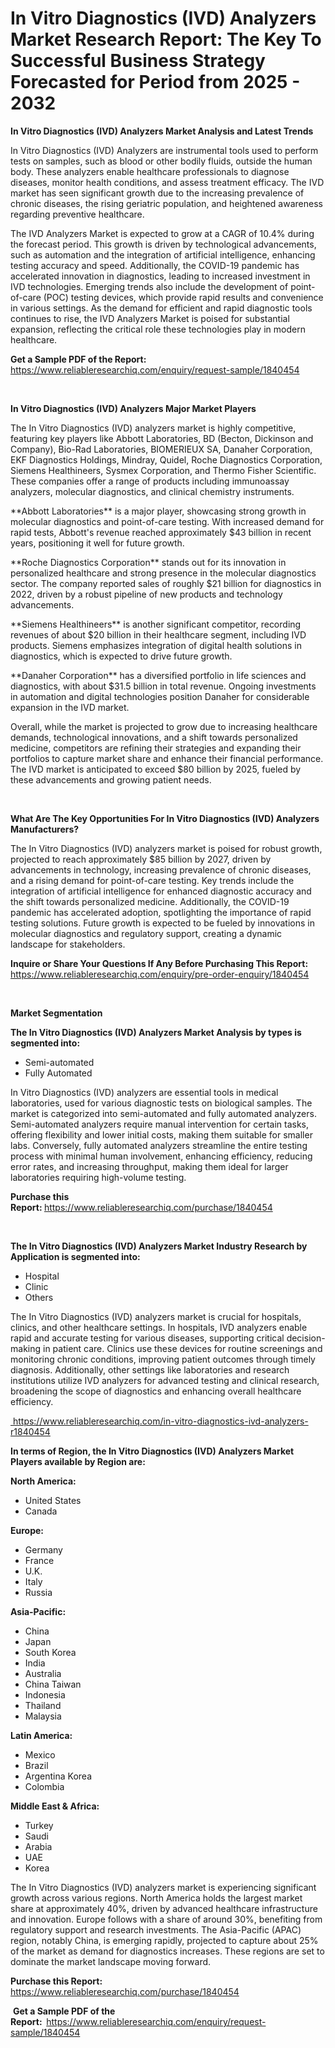 <p><h1>In Vitro Diagnostics (IVD) Analyzers Market Research Report: The Key To Successful Business Strategy Forecasted for Period from 2025 - 2032</h1></p><p><strong>In Vitro Diagnostics (IVD) Analyzers Market Analysis and Latest Trends</strong></p>
<p><p>In Vitro Diagnostics (IVD) Analyzers are instrumental tools used to perform tests on samples, such as blood or other bodily fluids, outside the human body. These analyzers enable healthcare professionals to diagnose diseases, monitor health conditions, and assess treatment efficacy. The IVD market has seen significant growth due to the increasing prevalence of chronic diseases, the rising geriatric population, and heightened awareness regarding preventive healthcare.</p><p>The IVD Analyzers Market is expected to grow at a CAGR of 10.4% during the forecast period. This growth is driven by technological advancements, such as automation and the integration of artificial intelligence, enhancing testing accuracy and speed. Additionally, the COVID-19 pandemic has accelerated innovation in diagnostics, leading to increased investment in IVD technologies. Emerging trends also include the development of point-of-care (POC) testing devices, which provide rapid results and convenience in various settings. As the demand for efficient and rapid diagnostic tools continues to rise, the IVD Analyzers Market is poised for substantial expansion, reflecting the critical role these technologies play in modern healthcare.</p></p>
<p><strong>Get a Sample PDF of the Report:&nbsp;</strong> <a href="https://www.reliableresearchiq.com/enquiry/request-sample/1840454?utm_campaign=3112&utm_medium=2&utm_source=Github&utm_content=ia&utm_term=14042025&utm_id=in-vitro-diagnostics-ivd-analyzers">https://www.reliableresearchiq.com/enquiry/request-sample/1840454</a></p>
<p>&nbsp;</p>
<p><strong>In Vitro Diagnostics (IVD) Analyzers Major Market Players</strong></p>
<p><p>The In Vitro Diagnostics (IVD) analyzers market is highly competitive, featuring key players like Abbott Laboratories, BD (Becton, Dickinson and Company), Bio-Rad Laboratories, BIOMERIEUX SA, Danaher Corporation, EKF Diagnostics Holdings, Mindray, Quidel, Roche Diagnostics Corporation, Siemens Healthineers, Sysmex Corporation, and Thermo Fisher Scientific. These companies offer a range of products including immunoassay analyzers, molecular diagnostics, and clinical chemistry instruments.</p><p>**Abbott Laboratories** is a major player, showcasing strong growth in molecular diagnostics and point-of-care testing. With increased demand for rapid tests, Abbott's revenue reached approximately $43 billion in recent years, positioning it well for future growth.</p><p>**Roche Diagnostics Corporation** stands out for its innovation in personalized healthcare and strong presence in the molecular diagnostics sector. The company reported sales of roughly $21 billion for diagnostics in 2022, driven by a robust pipeline of new products and technology advancements.</p><p>**Siemens Healthineers** is another significant competitor, recording revenues of about $20 billion in their healthcare segment, including IVD products. Siemens emphasizes integration of digital health solutions in diagnostics, which is expected to drive future growth.</p><p>**Danaher Corporation** has a diversified portfolio in life sciences and diagnostics, with about $31.5 billion in total revenue. Ongoing investments in automation and digital technologies position Danaher for considerable expansion in the IVD market.</p><p>Overall, while the market is projected to grow due to increasing healthcare demands, technological innovations, and a shift towards personalized medicine, competitors are refining their strategies and expanding their portfolios to capture market share and enhance their financial performance. The IVD market is anticipated to exceed $80 billion by 2025, fueled by these advancements and growing patient needs.</p></p>
<p>&nbsp;</p>
<p><strong>What Are The Key Opportunities For In Vitro Diagnostics (IVD) Analyzers Manufacturers?</strong></p>
<p><p>The In Vitro Diagnostics (IVD) analyzers market is poised for robust growth, projected to reach approximately $85 billion by 2027, driven by advancements in technology, increasing prevalence of chronic diseases, and a rising demand for point-of-care testing. Key trends include the integration of artificial intelligence for enhanced diagnostic accuracy and the shift towards personalized medicine. Additionally, the COVID-19 pandemic has accelerated adoption, spotlighting the importance of rapid testing solutions. Future growth is expected to be fueled by innovations in molecular diagnostics and regulatory support, creating a dynamic landscape for stakeholders.</p></p>
<p><strong>Inquire or Share Your Questions If Any Before Purchasing This Report:</strong> <a href="https://www.reliableresearchiq.com/enquiry/pre-order-enquiry/1840454?utm_campaign=3112&utm_medium=2&utm_source=Github&utm_content=ia&utm_term=14042025&utm_id=in-vitro-diagnostics-ivd-analyzers">https://www.reliableresearchiq.com/enquiry/pre-order-enquiry/1840454</a></p>
<p>&nbsp;</p>
<p><strong>Market Segmentation</strong></p>
<p><strong>The In Vitro Diagnostics (IVD) Analyzers Market Analysis by types is segmented into:</strong></p>
<p><ul><li>Semi-automated</li><li>Fully Automated</li></ul></p>
<p><p>In Vitro Diagnostics (IVD) analyzers are essential tools in medical laboratories, used for various diagnostic tests on biological samples. The market is categorized into semi-automated and fully automated analyzers. Semi-automated analyzers require manual intervention for certain tasks, offering flexibility and lower initial costs, making them suitable for smaller labs. Conversely, fully automated analyzers streamline the entire testing process with minimal human involvement, enhancing efficiency, reducing error rates, and increasing throughput, making them ideal for larger laboratories requiring high-volume testing.</p></p>
<p><strong>Purchase this Report:&nbsp;</strong><a href="https://www.reliableresearchiq.com/purchase/1840454?utm_campaign=3112&utm_medium=2&utm_source=Github&utm_content=ia&utm_term=14042025&utm_id=in-vitro-diagnostics-ivd-analyzers">https://www.reliableresearchiq.com/purchase/1840454</a></p>
<p>&nbsp;</p>
<p><strong>The In Vitro Diagnostics (IVD) Analyzers Market Industry Research by Application is segmented into:</strong></p>
<p><ul><li>Hospital</li><li>Clinic</li><li>Others</li></ul></p>
<p><p>The In Vitro Diagnostics (IVD) analyzers market is crucial for hospitals, clinics, and other healthcare settings. In hospitals, IVD analyzers enable rapid and accurate testing for various diseases, supporting critical decision-making in patient care. Clinics use these devices for routine screenings and monitoring chronic conditions, improving patient outcomes through timely diagnosis. Additionally, other settings like laboratories and research institutions utilize IVD analyzers for advanced testing and clinical research, broadening the scope of diagnostics and enhancing overall healthcare efficiency.</p></p>
<p><a href="https://www.reliableresearchiq.com/in-vitro-diagnostics-ivd-analyzers-r1840454?utm_campaign=3112&utm_medium=2&utm_source=Github&utm_content=ia&utm_term=14042025&utm_id=in-vitro-diagnostics-ivd-analyzers">&nbsp;https://www.reliableresearchiq.com/in-vitro-diagnostics-ivd-analyzers-r1840454</a></p>
<p><strong>In terms of Region, the In Vitro Diagnostics (IVD) Analyzers Market Players available by Region are:</strong></p>
<p>
    <p> <strong> North America: </strong>
        <ul>
            <li>United States</li>
            <li>Canada</li>
        </ul>
        </p> 
    <p> <strong> Europe: </strong>
        <ul>
            <li>Germany</li>
            <li>France</li>
            <li>U.K.</li>
            <li>Italy</li>
            <li>Russia</li>
        </ul>
        </p> 
    <p> <strong> Asia-Pacific: </strong>
        <ul>
            <li>China</li>
            <li>Japan</li>
            <li>South Korea</li>
            <li>India</li>
            <li>Australia</li>
            <li>China Taiwan</li>
            <li>Indonesia</li>
            <li>Thailand</li>
            <li>Malaysia</li>
        </ul>
        </p> 
    <p> <strong> Latin America: </strong>
        <ul>
            <li>Mexico</li>
            <li>Brazil</li>
            <li>Argentina Korea</li>
            <li>Colombia</li>
        </ul>
        </p> 
    <p> <strong> Middle East & Africa: </strong>
        <ul>
            <li>Turkey</li>
            <li>Saudi</li>
            <li>Arabia</li>
            <li>UAE</li>
            <li>Korea</li>
        </ul>
    </p>
    </p>
<p><p>The In Vitro Diagnostics (IVD) analyzers market is experiencing significant growth across various regions. North America holds the largest market share at approximately 40%, driven by advanced healthcare infrastructure and innovation. Europe follows with a share of around 30%, benefiting from regulatory support and research investments. The Asia-Pacific (APAC) region, notably China, is emerging rapidly, projected to capture about 25% of the market as demand for diagnostics increases. These regions are set to dominate the market landscape moving forward.</p></p>
<p><strong>Purchase this Report: </strong><a href="https://www.reliableresearchiq.com/purchase/1840454?utm_campaign=3112&utm_medium=2&utm_source=Github&utm_content=ia&utm_term=14042025&utm_id=in-vitro-diagnostics-ivd-analyzers">https://www.reliableresearchiq.com/purchase/1840454</a></p>
<p>&nbsp;<strong>Get a Sample PDF of the Report:&nbsp;&nbsp;</strong><a href="https://www.reliableresearchiq.com/enquiry/request-sample/1840454?utm_campaign=3112&utm_medium=2&utm_source=Github&utm_content=ia&utm_term=14042025&utm_id=in-vitro-diagnostics-ivd-analyzers">https://www.reliableresearchiq.com/enquiry/request-sample/1840454</a></p>
<p><strong></strong></p>
<p><p></p><p></p><p></p></p>